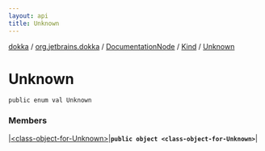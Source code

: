 ```yaml
---
layout: api
title: Unknown
---
```

[dokka](../../../../index.html) / [org.jetbrains.dokka](../../../index.html) / [DocumentationNode](../../index.html) / [Kind](../index.html) / [Unknown](index.html)


# Unknown



```
public enum val Unknown
```


### Members


|[&lt;class-object-for-Unknown&gt;](_class-object-for-Unknown_.html)|**`public object <class-object-for-Unknown>`**|

